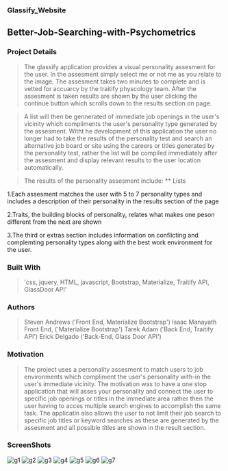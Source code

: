 ### Glassify_Website
## Better-Job-Searching-with-Psychometrics
### Project Details

> The glassify application provides a visual personality assesment for the user. In the assesment simply select me or not me as you relate to the image. The assesment takes two minutes to complete and is vetted for accuarcy by the traitify physcology team. After the assesment is taken results are shown by the user clicking the continue button which scrolls down to the results section on page.

> A list will then be gennerated of immediate job openings in the user's vicinity which compliments the user's personality type generated by the assesment. Witht he development of this application the user no longer had to take the results of the personality test and search an alternative job board or site using the careers or titles generated by the personality test, rather the list will be compiled immediately after the assesment and display relevant results to the user location automatically.

> The results of the personality assesment include: ** Lists

1.Each assesment matches the user with 5 to 7 personality types and includes a description of their personality in the results section of the page

2.Traits, the building blocks of personality, relates what makes one peson different from the next are shown

3.The third or extras section includes information on conflicting and complemting personality types along with the best work environment for the user.

### Built With

> 'css, jquery, HTML, javascript, Bootstrap, Materialize, Traitify API, GlassDoor API'

### Authors

>Steven Andrews ('Front End, Materialize Bootstrap') Isaac Manayath Front End, ('Materialize Bootstrap') Tarek Adam ('Back End, Traitify API') Erick Delgado ('Back-End, Glass Door API')

### Motivation

> The project uses a personality assesment to match users to job environments which compliment the user's personality with-in the user's immediate vicinity. The motivation was to have a one stop application that will asses your personality and connect the user to specific job openings or titles in the immediate area rather then the user having to acces multiple search engines to accomplish the same task. The applicatin also allows the user to not limit their job search to specific job titles or keyword searches as these are generated by the assesment and all possible titles are shown in the result section.
### ScreenShots
![g1](https://user-images.githubusercontent.com/25464867/29892751-dcfd1876-8d9d-11e7-93da-7771c5fac7f7.png)
![g2](https://user-images.githubusercontent.com/25464867/29892752-dcfdb344-8d9d-11e7-9033-74cb9f542248.png)
![g3](https://user-images.githubusercontent.com/25464867/29892757-df61c116-8d9d-11e7-8767-8045e324392c.png)
![g4](https://user-images.githubusercontent.com/25464867/29892761-df77308c-8d9d-11e7-836a-1cc85f3d3c35.png)
![g5](https://user-images.githubusercontent.com/25464867/29892758-df643c34-8d9d-11e7-99c0-654f86996f4a.png)
![g6](https://user-images.githubusercontent.com/25464867/29892759-df66e15a-8d9d-11e7-84a1-00d3745990ca.png)
![g7](https://user-images.githubusercontent.com/25464867/29892760-df6ad440-8d9d-11e7-9308-22b748ec213a.png)

